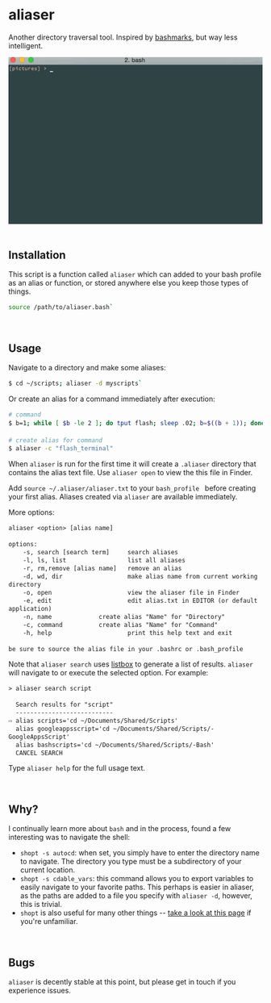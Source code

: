 # aliaser

Another directory traversal tool. Inspired by [bashmarks](https://github.com/huyng/bashmarks), but way less intelligent.

![example](https://raw.githubusercontent.com/unforswearing/aliaser/master/aliaser-example.gif)
<br /><br />

## Installation

This script is a function called `aliaser` which can added to your bash profile as an alias or function, or stored anywhere else you keep those types of things. 

```bash
source /path/to/aliaser.bash`  
```

<br>

## Usage

Navigate to a directory and make some aliases: 

```bash
$ cd ~/scripts; aliaser -d myscripts` 
``` 

Or create an alias for a command immediately after execution:  

```bash
# command
$ b=1; while [ $b -le 2 ]; do tput flash; sleep .02; b=$((b + 1)); done 

# create alias for command
$ aliaser -c "flash_terminal"
```

When `aliaser` is run for the first time it will create a `.aliaser` directory that contains the alias text file. Use `aliaser open` to view the this file in Finder.

Add `source ~/.aliaser/aliaser.txt` to your `bash_profile ` before creating your first alias. Aliases created via `aliaser` are available immediately.

More options:

```
aliaser <option> [alias name]

options:
	-s, search [search term]     search aliases
	-l, ls, list                 list all aliases
	-r, rm,remove [alias name]   remove an alias
	-d, wd, dir                  make alias name from current working directory
	-o, open                     view the aliaser file in Finder
	-e, edit                     edit alias.txt in EDITOR (or default application)
	-n, name		     create alias "Name" for "Directory"
	-c, command		     create alias "Name" for "Command"
	-h, help                     print this help text and exit

be sure to source the alias file in your .bashrc or .bash_profile
```

Note that `aliaser search` uses [listbox](https://github.com/gko/listbox) to generate a list of results. `aliaser` will navigate to or execute the selected option. For example:

```
> aliaser search script

  Search results for "script"
  ---------------------------
⇨ alias scripts='cd ~/Documents/Shared/Scripts'
  alias googleappsscript='cd ~/Documents/Shared/Scripts/-GoogleAppsScript'
  alias bashscripts='cd ~/Documents/Shared/Scripts/-Bash'
  CANCEL SEARCH
```

Type `aliaser help` for the full usage text.

<br>

##  Why? 

I continually learn more about `bash` and in the process, found a few interesting was to navigate the shell:  

- `shopt -s autocd`: when set, you simply have to enter the directory name to navigate. The directory you type must be a subdirectory of your current location. 
- `shopt -s cdable_vars`: this command allows you to export variables to easily navigate to your favorite paths. This perhaps is easier in aliaser, as the paths are added to a file you specify with `aliaser -d`, however, this is trivial. 
- `shopt` is also useful for many other things -- [take a look at this page](http://www.gnu.org/software/bash/manual/html_node/The-Shopt-Builtin.html) if you're unfamiliar.  

<br>

## Bugs

`aliaser` is decently stable at this point, but please get in touch if you experience issues. 

